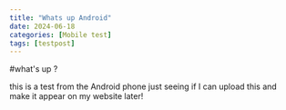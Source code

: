 ```yaml
---
title: "Whats up Android"
date: 2024-06-18
categories: [Mobile test]
tags: [testpost]
---
```


#what's up ?

this is a test from the Android phone just seeing if I can upload this and make it appear on my website later! 